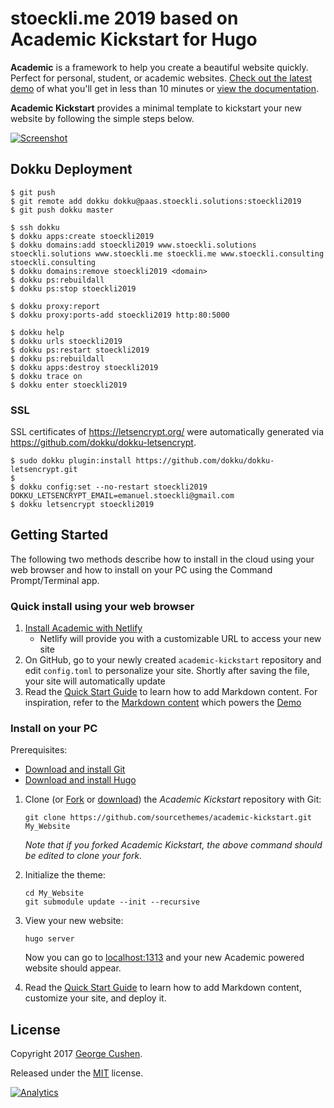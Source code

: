 # stoeckli.me 2019 based on Academic Kickstart for Hugo

**Academic** is a framework to help you create a beautiful website quickly. Perfect for personal, student, or academic websites. [Check out the latest demo](https://themes.gohugo.io/theme/academic/) of what you'll get in less than 10 minutes or [view the documentation](https://sourcethemes.com/academic/docs/).

**Academic Kickstart** provides a minimal template to kickstart your new website by following the simple steps below.

[![Screenshot](https://raw.githubusercontent.com/gcushen/hugo-academic/master/academic.png)](https://github.com/gcushen/hugo-academic/)

## Dokku Deployment

```
$ git push
$ git remote add dokku dokku@paas.stoeckli.solutions:stoeckli2019
$ git push dokku master
```

```
$ ssh dokku
$ dokku apps:create stoeckli2019
$ dokku domains:add stoeckli2019 www.stoeckli.solutions stoeckli.solutions www.stoeckli.me stoeckli.me www.stoeckli.consulting stoeckli.consulting
$ dokku domains:remove stoeckli2019 <domain>
$ dokku ps:rebuildall
$ dokku ps:stop stoeckli2019

$ dokku proxy:report
$ dokku proxy:ports-add stoeckli2019 http:80:5000

$ dokku help
$ dokku urls stoeckli2019
$ dokku ps:restart stoeckli2019
$ dokku ps:rebuildall
$ dokku apps:destroy stoeckli2019
$ dokku trace on
$ dokku enter stoeckli2019
```

### SSL

SSL certificates of https://letsencrypt.org/ were automatically generated via https://github.com/dokku/dokku-letsencrypt.

```
$ sudo dokku plugin:install https://github.com/dokku/dokku-letsencrypt.git
$
$ dokku config:set --no-restart stoeckli2019 DOKKU_LETSENCRYPT_EMAIL=emanuel.stoeckli@gmail.com
$ dokku letsencrypt stoeckli2019
```

## Getting Started

The following two methods describe how to install in the cloud using your web browser and how to install on your PC using the Command Prompt/Terminal app.

### Quick install using your web browser

1. [Install Academic with Netlify](https://app.netlify.com/start/deploy?repository=https://github.com/sourcethemes/academic-kickstart)
    * Netlify will provide you with a customizable URL to access your new site
2. On GitHub, go to your newly created `academic-kickstart` repository and edit `config.toml` to personalize your site. Shortly after saving the file, your site will automatically update
3. Read the [Quick Start Guide](https://sourcethemes.com/academic/docs/) to learn how to add Markdown content. For inspiration, refer to the [Markdown content](https://github.com/gcushen/hugo-academic/tree/master/exampleSite) which powers the [Demo](https://themes.gohugo.io/theme/academic/)

### Install on your PC

Prerequisites:

* [Download and install Git](https://git-scm.com/downloads)
* [Download and install Hugo](https://gohugo.io/getting-started/installing/#quick-install)

1. Clone (or [Fork](https://github.com/sourcethemes/academic-kickstart#fork-destination-box) or [download](https://github.com/sourcethemes/academic-kickstart/archive/master.zip)) the *Academic Kickstart* repository with Git:

       git clone https://github.com/sourcethemes/academic-kickstart.git My_Website

    *Note that if you forked Academic Kickstart, the above command should be edited to clone your fork.*

2. Initialize the theme:

       cd My_Website
       git submodule update --init --recursive

3. View your new website:

       hugo server

    Now you can go to [localhost:1313](http://localhost:1313) and your new Academic powered website should appear.

4. Read the [Quick Start Guide](https://sourcethemes.com/academic/docs/) to learn how to add Markdown content, customize your site, and deploy it.

## License

Copyright 2017 [George Cushen](https://georgecushen.com).

Released under the [MIT](https://github.com/sourcethemes/academic-kickstart/blob/master/LICENSE.md) license.

[![Analytics](https://ga-beacon.appspot.com/UA-78646709-2/academic-kickstart/readme?pixel)](https://github.com/igrigorik/ga-beacon)
